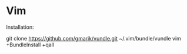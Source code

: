 # Vim

Installation:

git clone https://github.com/gmarik/vundle.git ~/.vim/bundle/vundle
vim +BundleInstall +qall
